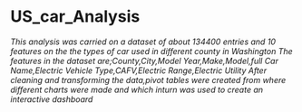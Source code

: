 # US_car_Analysis
*This analysis was carried on a dataset of about 134400 entries and 10 features on the the types of car used in different county in Washington
The features in the dataset are;County,City,Model Year,Make,Model,full Car Name,Electric Vehicle Type,CAFV,Electric Range,Electric Utility
After cleaning and transforming the data,pivot tables were created from where different charts were made and which inturn was used to create an interactive dashboard*
